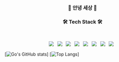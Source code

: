 
<h3 align="center"><b>👋 안녕 세상 👋</b></h3>
<h3 align="center"><b>🛠 Tech Stack 🛠</b></h3>
</br>
<p align="center">
<img src="https://img.shields.io/badge/HTML5-E34F26?style=flat-square&logo=HTML5&logoColor=white"/></a> &nbsp
<img src="https://img.shields.io/badge/CSS3-1572B6?style=flat-square&logo=CSS3&logoColor=white"/></a> &nbsp
<img src="https://img.shields.io/badge/JavaScript-F7DF1E?style=flat-square&logo=JavaScript&logoColor=white"/></a> &nbsp
<img src="https://img.shields.io/badge/Java-339933?style=flat-square&logo=Java&logoColor=white"/></a> &nbsp
<img src="https://img.shields.io/badge/Ajax-3DDC84?style=flat-square&logo=Ajax&logoColor=white"/></a> &nbsp
<img src="https://img.shields.io/badge/Spring-47A248?style=flat-square&logo=Spring&logoColor=white"/></a> &nbsp 
<img src="https://img.shields.io/badge/Springboot-47A248?style=flat-square&logo=Springboot&logoColor=white"/></a> &nbsp 
<img src="https://img.shields.io/badge/MySQL-4479A1?style=flat-square&logo=MySQL&logoColor=white"/></a> &nbsp 


[![Go's GitHub stats](https://github-readme-stats.vercel.app/api?username=GoGyul)] 
[![Top Langs](https://github-readme-stats.vercel.app/api/top-langs/?username=GoGyul)]



<!--
**GoGyul/GoGyul** is a ✨ _special_ ✨ repository because its `README.md` (this file) appears on your GitHub profile.

Here are some ideas to get you started:

- 🔭 I’m currently working on ...
- 🌱 I’m currently learning ...
- 👯 I’m looking to collaborate on ...
- 🤔 I’m looking for help with ...
- 💬 Ask me about ...
- 📫 How to reach me: ...
- 😄 Pronouns: ...
- ⚡ Fun fact: ...
-->

